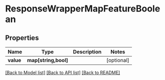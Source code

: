 # ResponseWrapperMapFeatureBoolean

## Properties
Name | Type | Description | Notes
------------ | ------------- | ------------- | -------------
**value** | **map[string,bool]** |  | [optional] 

[[Back to Model list]](../../README.md#documentation-for-models) [[Back to API list]](../../README.md#documentation-for-api-endpoints) [[Back to README]](../../README.md)

